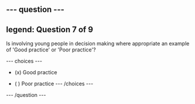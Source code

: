 --- question ---
---
legend: Question 7 of 9
---

Is involving young people in decision making where appropriate an example of 'Good practice' or 'Poor practice'?

--- choices ---
- (x) Good practice

- ( ) Poor practice
--- /choices ---

--- /question ---
